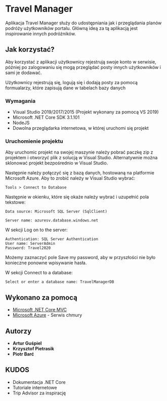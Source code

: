 # Travel Manager

Aplikacja Travel Manager służy do udostępniania jak i przeglądania planów podróży użytkowników portalu.
Główną ideą za tą aplikacją jest inspirowanie innych podróżników.

## Jak korzystać?

Aby korzystać z aplikacji użytkownicy rejestrują swoje konto w serwisie, później po zalogowaniu się mogą przeglądać posty innych użytkowników i sami je dodawać.

Użytkownicy rejestrują się, logują się i dodają posty za pomocą formualarzy, które zapisują dane w tabelach bazy danych


### Wymagania

* Visual Studio 2019/2017/2015 (Projekt wykonany za pomocą VS 2019)
* Microsoft .NET Core SDK 3.1.101
* NodeJS
* Dowolna przeglądarka internetowa, w której uruchomi się projekt

### Uruchomienie projektu

Aby uruchomic projekt na swojej maszynie należy pobrać paczkę zip z projektem i otworzyć plik z solucją w Visual Studio.
Alternatywnie można sklonować projekt bezpośrednio w Visual Studio.

Następnie należy połączyć się z bazą danych, hostowaną na platformie Microsoft Azure.
Aby to zrobić należy w Visual Studio wybrać:

```
Tools > Connect to Database
```

Następnie w okienku, które się okaże należy wybrać i uzupełnić pola tekstowe:

```
Data source: Microsoft SQL Server (SqlClient)

Server name: azuresv.database.windows.net
```
W sekcji Log on to the server:

```
Authentication: SQL Server Authentication
User name: ServerAdmin
Password: Travel2020
```
Możemy zaznaczyć pole Save my password, aby w przyszłości nie było konieczne ponowne wpisywanie hasła.

W sekcji Connect to a database:

```
Select or enter a database name: TravelManagerDB
```

## Wykonano za pomocą

* [Microsoft .NET Core MVC](https://docs.microsoft.com/pl-pl/aspnet/core/tutorials/first-mvc-app/start-mvc?view=aspnetcore-3.1&tabs=visual-studio)
* [Microsoft Azure](https://azure.microsoft.com/pl-pl/) - Serwis chmury

## Autorzy

* **Artur Guśpiel**
* **Krzysztof Pietrasik**
* **Piotr Barć**

## KUDOS

* Dokumentacja .NET Core
* Tutoriale internetowe
* Trip Advisor za inspirację
